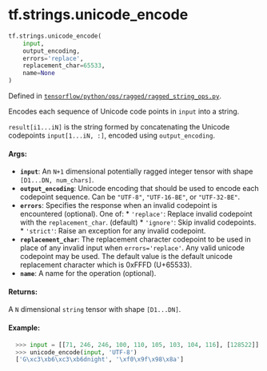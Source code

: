<div itemscope itemtype="http://developers.google.com/ReferenceObject">
<meta itemprop="name" content="tf.strings.unicode_encode" />
<meta itemprop="path" content="Stable" />
</div>

# tf.strings.unicode_encode

``` python
tf.strings.unicode_encode(
    input,
    output_encoding,
    errors='replace',
    replacement_char=65533,
    name=None
)
```



Defined in [`tensorflow/python/ops/ragged/ragged_string_ops.py`](/code/stable/tensorflow/python/ops/ragged/ragged_string_ops.py).

Encodes each sequence of Unicode code points in `input` into a string.

`result[i1...iN]` is the string formed by concatenating the Unicode
codepoints `input[1...iN, :]`, encoded using `output_encoding`.

#### Args:

* <b>`input`</b>: An `N+1` dimensional potentially ragged integer tensor with shape
    `[D1...DN, num_chars]`.
* <b>`output_encoding`</b>: Unicode encoding that should be used to encode each
    codepoint sequence.  Can be `"UTF-8"`, `"UTF-16-BE"`, or `"UTF-32-BE"`.
* <b>`errors`</b>: Specifies the response when an invalid codepoint is encountered
    (optional). One of:
          * `'replace'`: Replace invalid codepoint with the
            `replacement_char`. (default)
          * `'ignore'`: Skip invalid codepoints.
          * `'strict'`: Raise an exception for any invalid codepoint.
* <b>`replacement_char`</b>: The replacement character codepoint to be used in place of
    any invalid input when `errors='replace'`. Any valid unicode codepoint may
    be used. The default value is the default unicode replacement character
    which is 0xFFFD (U+65533).
* <b>`name`</b>: A name for the operation (optional).


#### Returns:

  A `N` dimensional `string` tensor with shape `[D1...DN]`.

#### Example:
  ```python
    >>> input = [[71, 246, 246, 100, 110, 105, 103, 104, 116], [128522]]
    >>> unicode_encode(input, 'UTF-8')
    ['G\xc3\xb6\xc3\xb6dnight', '\xf0\x9f\x98\x8a']
  ```